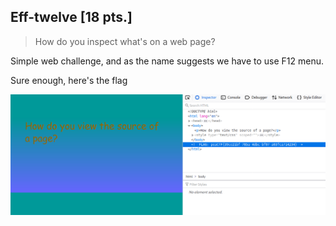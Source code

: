 ## Eff-twelve \[18 pts.\]
> How do you inspect what's on a web page?

Simple web challenge, and as the name suggests we have to use F12 menu.

Sure enough, here's the flag

![Source view](img/Eff-twelve.png)